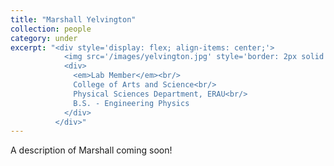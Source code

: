 ```yaml
---
title: "Marshall Yelvington"
collection: people
category: under
excerpt: "<div style='display: flex; align-items: center;'>
            <img src='/images/yelvington.jpg' style='border: 2px solid #ccc; border-radius: 10px; width: 150px; margin-right: 1rem;'>
            <div>
              <em>Lab Member</em><br/>
              College of Arts and Science<br/>
              Physical Sciences Department, ERAU<br/>
              B.S. - Engineering Physics
            </div>
          </div>"
---
```


A description of Marshall coming soon!